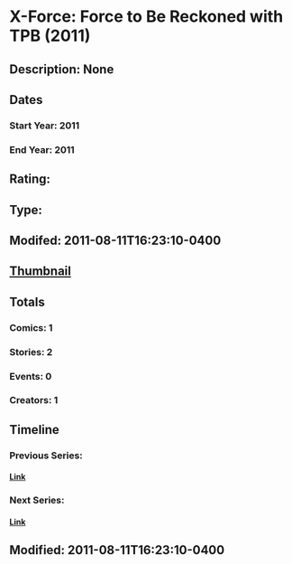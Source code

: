# X-Force: Force to Be Reckoned with TPB (2011)
## Description: None
## Dates
### Start Year: 2011
### End Year: 2011
## Rating: 
## Type: 
## Modifed: 2011-08-11T16:23:10-0400
## [Thumbnail](http://i.annihil.us/u/prod/marvel/i/mg/2/e0/4c4e015e20934.jpg)
## Totals
### Comics: 1
### Stories: 2
### Events: 0
### Creators: 1
## Timeline
### Previous Series: 
#### [Link]()
### Next Series: 
#### [Link]()
## Modified: 2011-08-11T16:23:10-0400